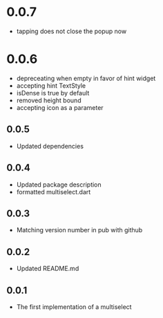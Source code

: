 # 0.0.7
* tapping does not close the popup now

# 0.0.6
* depreceating when empty in favor of hint widget
* accepting hint TextStyle
* isDense is true by default
* removed height bound
* accepting icon as a parameter

## 0.0.5
* Updated dependencies

## 0.0.4
* Updated package description
* formatted multiselect.dart

## 0.0.3
* Matching version number in pub with github

## 0.0.2
* Updated README.md

## 0.0.1

* The first implementation of a multiselect

